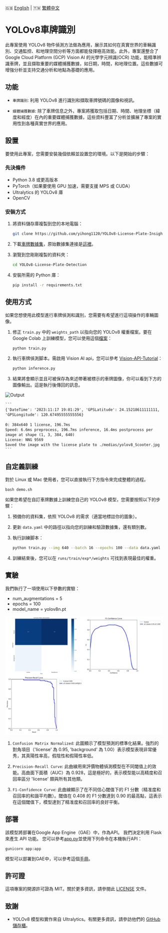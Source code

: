 🇬🇧 [English](./README.md) | 🇹🇼 [繁體中文](./README-zh-tw.md)

# YOLOv8車牌識別

此專案使用 YOLOv8 物件偵測方法做為應用，展示其如何在真實世界的車輛識別、交通監控、和地理空間分析等方面都能發揮極高效能。此外，專案還整合了 Google Cloud Platform (GCP) Vision AI 的光學字元辨識(OCR) 功能，能精準辨識車牌，並且擷取重要的媒體捕獲數據，如日期，時間，和地理位置。這些數據可增強分析並支持交通分析和地點為基礎的應用。

## 功能

* `車牌識別`: 利用 YOLOv8 進行識別和擷取車牌號碼的圖像和視訊。

* `媒體捕獲數據`: 除了車牌信息之外，專案將獲取包括日期、時間、地理坐標（緯度和經度）在內的重要媒體捕獲數據，這些資料豐富了分析並擴展了專案的實用性到各種真實世界的應用。

## 設置

要使用此專案，您需要安裝幾個依賴並設置您的環境。以下是開始的步驟：

### 先決條件

- Python 3.8 或更高版本
- PyTorch（如果要使用 GPU 加速，需要支援 MPS 或 CUDA）
- Ultralytics 的 YOLOv8 庫
- OpenCV

### 安裝方式

1. 將資料儲存庫複製到您的本地電腦：

    ```sh
    git clone https://github.com/yihong1120/YOLOv8-License-Plate-Insights.git
    ```

2. 下載[車牌數據集](https://1drv.ms/u/s!AiltJg0lR4P-ylzt6zyr3s3tEpij?e=r5E9ja)，原始數據集連接是[這裡](https://www.kaggle.com/datasets/andrewmvd/car-plate-detection?resource=download)。

3. 瀏覽到您剛剛複製的資料夾：

    ```sh
    cd YOLOv8-License-Plate-Detection
    ```

4. 安裝所需的 Python 庫：

    ```sh
    pip install -r requirements.txt
    ```

## 使用方式

如果您想使用此模型進行車牌偵測和識別，您需要有希望進行這項操作的車輛圖像。

1. 修正 `train.py` 中的 `weights_path` 以指向您的 YOLOv8 權重檔案。要在 Google Colab 上訓練模型，您可以使用這個[檔案](License_Plate_Detection.ipynb)：

    ```python
    python train.py
    ```

2. 執行車牌偵測脚本。需啟用 Vision AI api，您可以參考 [Vision-API-Tutorial](manual/Vision_API_Tutorial-zh-tw.md)：

    ```sh
    python inference.py
    ```

3. 結果將會顯示並且可被保存為來述帶著被標示的車牌圖像，你可以看到下方的圖像輸出。這是執行後傳回的訊息。

![Output](medias/Scooter.png)

    ```
    {'DateTime': '2023:11:17 19:01:29', 'GPSLatitude': 24.15218611111111, 'GPSLongitude': 120.67495555555556}

    0: 384x640 1 license, 196.7ms
    Speed: 6.6ms preprocess, 196.7ms inference, 16.4ms postprocess per image at shape (1, 3, 384, 640)
    License: NNG 9569
    Saved the image with the license plate to ./medias/yolov8_Scooter.jpg
    ```

## 自定義訓練

對於 Linux 或 Mac 使用者，您可以直接執行下方指令來完成整體的過程。

    bash demo.sh

如果您希望在自訂車牌數據上訓練您自己的 YOLOv8 模型，您需要按照以下的步驟：

1. 預備你的資料集，依照 YOLOv8 的需求（適當地標註你的圖象）。
2. 更新 `data.yaml` 中的路徑以指向您的訓練和驗證數據集，還有類別數。
3. 執行訓練脚本：

    ```sh
    python train.py --img 640 --batch 16 --epochs 100 --data data.yaml --weights yolov8n.pt
    ```

4. 訓練結束後，您可以在 `runs/train/exp*/weights` 可找到表現最佳的權重。

## 實驗

我們執行了一項使用以下參數的實驗：
- num_augmentations = 5
- epochs = 100
- model_name = yolov8n.pt

![train_output](./medias/train_output.png)

1. `Confusion Matrix Normalized`: 此圖顯示了模型預測的標準化結果。強烈的對角項目（'license' 為 0.95, 'background' 為 1.00）表示模型表現非常優秀，其真陽性率高，假陰性和假陽性率低。

2. `Precision-Recall Curve`: 此曲線用來評價物體偵測模型在不同閾值上的效能。高曲面下面積（AUC）為 0.928，這是極好的，表示模型能以高精度和召回率區分 'license' 類與所有其他類。

3. `F1-Confidence Curve`: 此曲線顯示了在不同信心閾值下的 F1 分數（精准度和召回率的和諧平均數）。閾值在 0.408 的 F1 分數達到 0.90 的最高點，這表示在這個閾值下，模型達到了精准度和召回率的良好平衡。

## 部署

該模型將部署在Google App Engine（GAE）中，作為API。 我們決定利用 Flask 來產生 API 功能。 您可以參考[app.py](./app.py)並使用下列命令在本機執行API：

    gunicorn app:app

模型可以部署到GAE中，可以參考這個[手冊](./manual/Flask_GAE_Deployment_Tutorial-zh.tw.md)。

## 許可證

這項專案的開源許可證為 MIT。關於更多資訊，請參閱此 [LICENSE](./LICENSE) 文件。

## 致謝

- YOLOv8 模型和實作來自 Ultralytics。有關更多資訊，請參訪他們的 [GitHub 儲存櫃](https://github.com/ultralytics/ultralytics)。